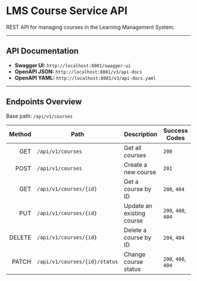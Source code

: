 # LMS Course Service API

REST API for managing courses in the Learning Management System.

---

## API Documentation

- **Swagger UI:** `http://localhost:8081/swagger-ui`
- **OpenAPI JSON:** `http://localhost:8081/v3/api-docs`
- **OpenAPI YAML:** `http://localhost:8081/v3/api-docs.yaml`

---

## Endpoints Overview

Base path: `/api/v1/courses`

| Method | Path                                 | Description                     | Success Codes |
|-------:|--------------------------------------|---------------------------------|---------------|
| GET    | `/api/v1/courses`                    | Get all courses                 | `200`         |
| POST   | `/api/v1/courses`                    | Create a new course             | `201`         |
| GET    | `/api/v1/courses/{id}`               | Get a course by ID              | `200`, `404`  |
| PUT    | `/api/v1/courses/{id}`               | Update an existing course       | `200`, `400`, `404` |
| DELETE | `/api/v1/courses/{id}`               | Delete a course by ID           | `204`, `404`  |
| PATCH  | `/api/v1/courses/{id}/status`        | Change course status            | `200`, `400`, `404` |